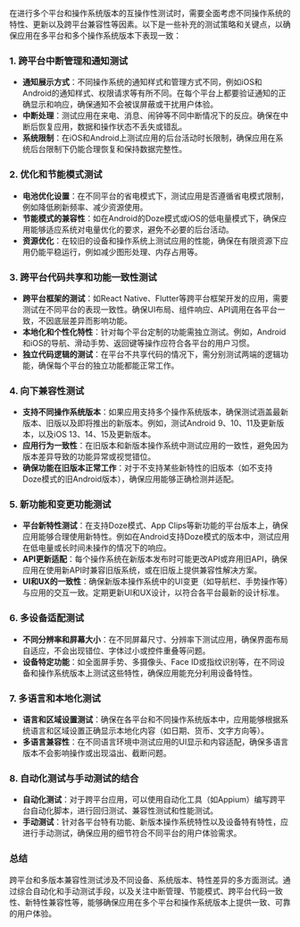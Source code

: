 在进行多个平台和操作系统版本的互操作性测试时，需要全面考虑不同操作系统的特性、更新以及跨平台兼容性等因素。以下是一些补充的测试策略和关键点，以确保应用在多平台和多个操作系统版本下表现一致：

### 1. **跨平台中断管理和通知测试**
   - **通知展示方式**：不同操作系统的通知样式和管理方式不同，例如iOS和Android的通知样式、权限请求等有所不同。在每个平台上都要验证通知的正确显示和响应，确保通知不会被误屏蔽或干扰用户体验。
   - **中断处理**：测试应用在来电、消息、闹钟等不同中断情况下的反应。确保在中断后恢复应用，数据和操作状态不丢失或错乱。
   - **系统限制**：在iOS和Android上测试应用的后台活动时长限制，确保应用在系统后台限制下仍能合理恢复和保持数据完整性。

### 2. **优化和节能模式测试**
   - **电池优化设置**：在不同平台的省电模式下，测试应用是否遵循省电模式限制，例如降低刷新频率、减少资源使用。
   - **节能模式的兼容性**：如在Android的Doze模式或iOS的低电量模式下，确保应用能够适应系统对电量优化的要求，避免不必要的后台活动。
   - **资源优化**：在较旧的设备和操作系统上测试应用的性能，确保在有限资源下应用仍能平稳运行，例如减少图形处理、内存占用等。

### 3. **跨平台代码共享和功能一致性测试**
   - **跨平台框架的测试**：如React Native、Flutter等跨平台框架开发的应用，需要测试在不同平台的表现一致性。确保UI布局、组件响应、API调用在各平台一致，不因底层差异而影响功能。
   - **本地化和个性化特性**：针对每个平台定制的功能需独立测试。例如，Android和iOS的导航、滑动手势、返回键等操作应符合各平台的用户习惯。
   - **独立代码逻辑的测试**：在平台不共享代码的情况下，需分别测试两端的逻辑功能，确保每个平台的独立功能都能正常工作。

### 4. **向下兼容性测试**
   - **支持不同操作系统版本**：如果应用支持多个操作系统版本，确保测试涵盖最新版本、旧版以及即将推出的新版本。例如，测试Android 9、10、11及更新版本，以及iOS 13、14、15及更新版本。
   - **应用行为一致性**：在旧版本和新版本操作系统中测试应用的一致性，避免因为版本差异导致的功能异常或视觉错位。
   - **确保功能在旧版本正常工作**：对于不支持某些新特性的旧版本（如不支持Doze模式的旧Android版本），确保应用能够正确检测并适配。

### 5. **新功能和变更功能测试**
   - **平台新特性测试**：在支持Doze模式、App Clips等新功能的平台版本上，确保应用能够合理使用新特性。例如在Android支持Doze模式的版本中，测试应用在低电量或长时间未操作的情况下的响应。
   - **API更新适配**：每个操作系统在新版本发布时可能更改API或弃用旧API，确保应用在使用新API时兼容旧版系统，或在旧版上提供兼容性解决方案。
   - **UI和UX的一致性**：确保新版本操作系统中的UI变更（如导航栏、手势操作等）与应用的交互一致。定期更新UI和UX设计，以符合各平台最新的设计标准。

### 6. **多设备适配测试**
   - **不同分辨率和屏幕大小**：在不同屏幕尺寸、分辨率下测试应用，确保界面布局自适应，不会出现错位、字体过小或控件重叠等问题。
   - **设备特定功能**：如全面屏手势、多摄像头、Face ID或指纹识别等，在不同设备和操作系统版本上测试这些特性，确保应用能充分利用设备特性。

### 7. **多语言和本地化测试**
   - **语言和区域设置测试**：确保在各平台和不同操作系统版本中，应用能够根据系统语言和区域设置正确显示本地化内容（如日期、货币、文字方向等）。
   - **多语言兼容性**：在不同语言环境中测试应用的UI显示和内容适配，确保多语言版本不会影响操作或出现溢出、截断问题。

### 8. **自动化测试与手动测试的结合**
   - **自动化测试**：对于跨平台应用，可以使用自动化工具（如Appium）编写跨平台自动化脚本，进行回归测试、兼容性测试和性能测试。
   - **手动测试**：针对各平台特有功能、新版本操作系统特性以及设备特有特性，应进行手动测试，确保应用的细节符合不同平台的用户体验需求。

### 总结
跨平台和多版本兼容性测试涉及不同设备、系统版本、特性差异的多方面测试。通过综合自动化和手动测试手段，以及关注中断管理、节能模式、跨平台代码一致性、新特性兼容性等，能够确保应用在多个平台和操作系统版本上提供一致、可靠的用户体验。
